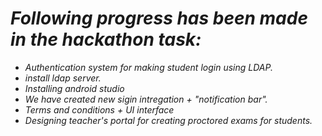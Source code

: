 # <i>Following progress has been made in the hackathon task:
- Authentication system for making student login using LDAP.
- install ldap server.
- Installing android studio
- We have created new sigin intregation + "notification bar".
- Terms and conditions + UI interface 
- Designing teacher's portal for creating proctored exams for students. 
